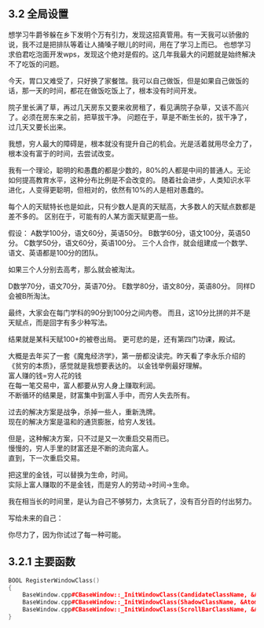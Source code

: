 ## 3.2 全局设置

想学习牛爵爷躲在乡下发明个万有引力，发现这招真管用。有一天我可以骄傲的说，我不过是把排队等着让人捅嗓子眼儿的时间，用在了学习上而已。
也想学习求伯君吃泡面开发wps，发现这个绝对是假的。这几年我最大的问题就是始终解决不了吃饭的问题。

今天，胃口又难受了，只好换了家餐馆。我可以自己做饭，但是如果自己做饭的话，那一天的时间，都花在做饭吃饭上了，根本没有时间开发。

院子里长满了草，再过几天房东又要来收房租了，看见满院子杂草，又该不高兴了。必须在房东来之前，把草拔干净。
问题在于，草是不断生长的，拔干净了，过几天又要长出来。

我想，穷人最大的障碍是，根本就没有提升自己的机会。光是活着就用尽全力了，根本没有富于的时间，去尝试改变。

我有一个理论，聪明的和愚蠢的都是少数的，80%的人都是中间的普通人。无论如何提高教育水平，这种分布比例是不会改变的。
随着社会进步，人类知识水平进化，人变得更聪明，但相对的，依然有10%的人是相对愚蠢的。

每个人的天赋特长也是如此，只有少数人是真的天赋高，大多数人的天赋点数都是差不多的。
区别在于，可能有的人某方面天赋更高一些。

假设：
A数学100分，语文60分，英语50分。
B数学60分，语文100分，英语50分。
C数学50分，语文60分，英语100分。
三个人合作，就会组建成一个数学、语文、英语都是100分的团队。

如果三个人分别去高考，那么就会被淘汰。

D数学70分，语文70分，英语70分。
E数学80分，语文80分，英语80分。
同样D会被B所淘汰。

最终，大家会在每门学科的90分到100分之间内卷。
而且，这10分比拼的并不是天赋点，而是回字有多少种写法。

结果就是某科天赋100+的被卷出局。
更可悲的是，还有第四门功课，殿试。

大概是去年买了一套《魔鬼经济学》，第一册都没读完。昨天看了李永乐介绍的《贫穷的本质》，感觉就是我想要表达的。
以金钱举例最好理解。<br/>
富人赚的钱=穷人花的钱<br/>
在每一笔交易中，富人都要从穷人身上赚取利润。<br/>
不断循环的结果是，财富集中到富人手中，而穷人失去所有。

过去的解决方案是战争，杀掉一些人，重新洗牌。<br/>
现在的解决方案是温和的通货膨胀，给穷人发钱。

但是，这种解决方案，只不过是又一次重启交易而已。<br/>
慢慢的，穷人手里的财富还是不断的流向富人。<br/>
直到，下一次重启交易。

把这里的金钱，可以替换为生命，时间。<br/>
实际上富人赚取的不是金钱，而是穷人的劳动->时间->生命。

我在相当长的时间里，是认为自己不够努力，太贪玩了，没有百分百的付出努力。

写给未来的自己：

你尽力了，因为你试过了每一种可能。

## 3.2.1 主要函数

```C++
BOOL RegisterWindowClass()
{
    BaseWindow.cpp#CBaseWindow::_InitWindowClass(CandidateClassName, &AtomCandidateWindow)
    BaseWindow.cpp#CBaseWindow::_InitWindowClass(ShadowClassName, &AtomShadowWindow)
    BaseWindow.cpp#CBaseWindow::_InitWindowClass(ScrollBarClassName, &AtomScrollBarWindow)
}
```